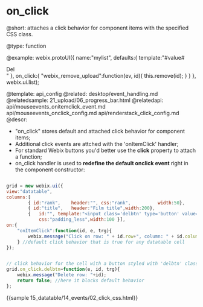on_click
=============


@short: attaches a click behavior for component items with the specified CSS class. 

@type: function

@example:
webix.protoUI({
	name:"mylist",
	defaults:{
		template:"#value# <div class='webix_remove_upload'>Del</div>"
	},
	on_click:{
		"webix_remove_upload":function(ev, id){
		      this.remove(id);
		}
    }
}, webix.ui.list);

@template:	api_config
@related:
	desktop/event_handling.md
@relatedsample:
	21_upload/06_progress_bar.html
@relatedapi:
	api/mouseevents_onitemclick_event.md
    api/mouseevents_onclick_config.md
	api/renderstack_click_config.md
@descr:

- "on_click" stores default and attached click behavior for component items;
- Additional click events are attched with the 'onItemClick' handler; 
- For standard Webix buttons you'd better use the **click** property to attach a function; 
- on_click handler is used to **redefine the default onclick event** right in the component constructor:

~~~js

grid = new webix.ui({
view:"datatable",
columns:[
		{ id:"rank",	header:"", css:"rank",  		width:50},
		{ id:"title",	header:"Film title",width:200},
		{ 	id:"", template:"<input class='delbtn' type='button' value='Delete'>",	
			css:"padding_less",width:100 }],		
on:{
	"onItemClick":function(id, e, trg){ 
		webix.message("Click on row: " + id.row+", column: " + id.column);}
	} //default click behavior that is true for any datatable cell
});		


// click behavior for the cell with a button styled with 'delbtn' class
grid.on_click.delbtn=function(e, id, trg){
	webix.message("Delete row: "+id); 
	return false; //here it blocks default behavior
};
~~~

{{sample 15_datatable/14_events/02_click_css.html}}
